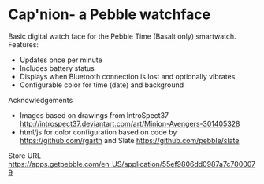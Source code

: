 # Cap'nion- a Pebble watchface

Basic digital watch face for the Pebble Time (Basalt only) smartwatch. Features:
  * Updates once per minute
  * Includes battery status
  * Displays when Bluetooth connection is lost and optionally vibrates
  * Configurable color for time (date) and background

Acknowledgements

  * Images based on drawings from IntroSpect37 http://introspect37.deviantart.com/art/Minion-Avengers-301405328
  * html/js for color configuration based on code by https://github.com/rgarth and Slate https://github.com/pebble/slate

Store URL https://apps.getpebble.com/en_US/application/55ef9806dd0987a7c7000079
